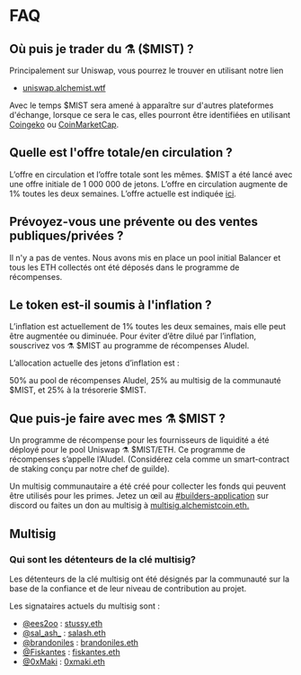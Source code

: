 # FAQ

## Où puis je trader du **⚗️ \($MIST\) ?**

Principalement sur Uniswap, vous pourrez le trouver en utilisant notre lien

* [uniswap.alchemist.wtf](http://uniswap.alchemist.wtf)

Avec le temps $MIST sera amené à apparaître sur d'autres plateformes d'échange, lorsque ce sera le cas, elles pourront être identifiées en utilisant [Coingeko](https://www.coingecko.com/en/coins/alchemist) ou [CoinMarketCap](https://coinmarketcap.com/currencies/alchemist/).

## **Quelle est l'offre totale/en circulation ?**

L’offre en circulation et l’offre totale sont les mêmes. $MIST a été lancé avec une offre initiale de 1 000 000 de jetons. L’offre en circulation augmente de 1% toutes les deux semaines. L’offre actuelle est indiquée [ici](https://etherscan.io/token/0x88acdd2a6425c3faae4bc9650fd7e27e0bebb7ab).

##  **Prévoyez-vous une prévente ou des ventes publiques/privées ?**

Il n'y a pas de ventes. Nous avons mis en place un pool initial Balancer et tous les ETH collectés ont été déposés dans le programme de récompenses.

## **Le token est-il soumis à l'inflation ?**

L’inflation est actuellement de 1% toutes les deux semaines, mais elle peut être augmentée ou diminuée. Pour éviter d’être dilué par l’inflation, souscrivez vos ⚗️ $MIST au programme de récompenses Aludel.

L’allocation actuelle des jetons d’inflation est : 

50% au pool de récompenses Aludel, 25% au multisig de la communauté $MIST, et 25% à la trésorerie $MIST.

##  **Que puis-je faire avec mes ⚗️ $MIST ?**

Un programme de récompense pour les fournisseurs de liquidité a été déployé pour le pool Uniswap ⚗️ $MIST/ETH. Ce programme de récompenses s’appelle l’Aludel. \(Considérez cela comme un smart-contract de staking conçu par notre chef de guilde\).

Un multisig communautaire a été créé pour collecter les fonds qui peuvent être utilisés pour les primes. Jetez un œil au [\#builders-application](https://discord.gg/92hQDCw25u) sur discord ou faites un don au multisig à [multisig.alchemistcoin.eth.](https://etherscan.io/address/multisig.alchemistcoin.eth)

## **Multisig**

### **Qui sont les détenteurs de la clé multisig?**

Les détenteurs de la clé multisig ont été désignés par la communauté sur la base de la confiance et de leur niveau de contribution au projet.

Les signataires actuels du multisig sont :

* [@ees2oo](https://twitter.com/ees2oo) : [stussy.eth](https://etherscan.io/address/stussy.eth)
* [@sal\_ash\_](https://twitter.com/sal_ash_) : [salash.eth](https://etherscan.io/address/salash.eth)
* [@brandoniles](https://twitter.com/brandoniles) : [brandoniles.eth](https://etherscan.io/address/brandoniles.eth)
* [@Fiskantes](https://twitter.com/Fiskantes) : [fiskantes.eth](https://etherscan.io/address/fiskantes.eth)
* [@0xMaki](https://twitter.com/0xMaki) : [0xmaki.eth](https://etherscan.io/address/0xmaki.eth)


